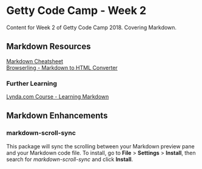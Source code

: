 # Getty Code Camp - Week 2
Content for Week 2 of Getty Code Camp 2018. Covering Markdown.

## Markdown Resources
[Markdown Cheatsheet](https://github.com/adam-p/markdown-here/wiki/Markdown-Cheatsheet)  
[Browserling - Markdown to HTML Converter](https://www.browserling.com/tools/markdown-to-html)  

### Further Learning
[Lynda.com Course - Learning Markdown](https://www.lynda.com/Web-Development-tutorials/Up-Running-Markdown/438888-2.html)

## Markdown Enhancements
### markdown-scroll-sync
This package will sync the scrolling between your Markdown preview pane and your Markdown code file. To install, go to **File** > **Settings** > **Install**, then search for *markdown-scroll-sync* and click **Install**.
